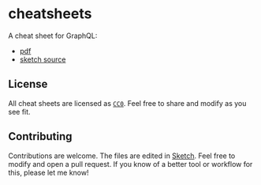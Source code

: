 # cheatsheets

A cheat sheet for GraphQL:

* [pdf](graphql-cheatsheet.pdf)
* [sketch source](graphql-cheatsheet.sketch)

## License

All cheat sheets are licensed as [`CC0`](https://creativecommons.org/public-domain/cc0/). Feel free to share and modify as you see fit.

## Contributing

Contributions are welcome. The files are edited in [Sketch](https://www.sketch.com/). Feel free to modify and open a pull request. If you know of a better tool or workflow for this, please let me know!



 